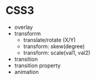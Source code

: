 # CSS3

* overlay
* transforrm
  *  translate/rotate (X/Y)
  * transform: skew(degree)
  * transform: scale(val1, val2)
* transition
* transition property
* animation
